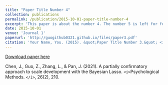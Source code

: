 ```yaml
---
title: "Paper Title Number 4"
collection: publications
permalink: /publication/2015-10-01-paper-title-number-4
excerpt: 'This paper is about the number 4. The number 5 is left for future work.'
date: 2015-10-01
venue: 'Journal 1'
paperurl: 'http://guogithub0321.github.io/files/paper3.pdf'
citation: 'Your Name, You. (2015). &quot;Paper Title Number 3.&quot; <i>Journal 1</i>. 1(3).'
---
```

[Download paper here](http://guogithub0321.github.io/files/paper3.pdf)

Chen, J., Guo, Z., Zhang, L., & Pan, J. (2021). A partially confirmatory approach to scale development with the Bayesian Lasso.  `<i>`Psychological Methods. `</i>`, 26(2), 210.
